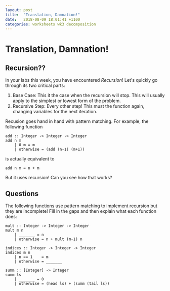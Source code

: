 ```yaml
---
layout: post
title:  "Translation, Damnation!"
date:   2018-08-09 18:01:41 +1100
categories: worksheets wk3 decomposition
---
```

# Translation, Damnation!

## Recursion??

In your labs this week, you have encountered *Recursion*! 
Let's quickly go through its two critical parts:

1) Base Case: This it the case when the recursion will stop. This will usually apply to the simplest or lowest form of the problem.
2) Recursive Step: Every other step! This must the function again, changing variables for the next iteration.

Recusion goes hand in hand with pattern matching. For example, the following function

	add :: Integer -> Integer -> Integer
	add n m
		| 0 m = m
		| otherwise = (add (n-1) (m+1))
		
is actually equivalent to
	
	add n m = n + m

But it uses recursion! Can you see how that works?


## Questions

The following functions use pattern matching to implement recursion but they are incomplete! Fill in the gaps and then explain what each function does:


	mult :: Integer -> Integer -> Integer
	mult m n
		| _______ = n
		| otherwise = n + mult (m-1) n

	indices :: Integer -> Integer -> Integer
	indices m n
		| n == 1    = m
		| otherwise = _______

	summ :: [Integer] -> Integer
	summ ls
		| _______ = 0
		| otherwise = (head ls) + (summ (tail ls))
